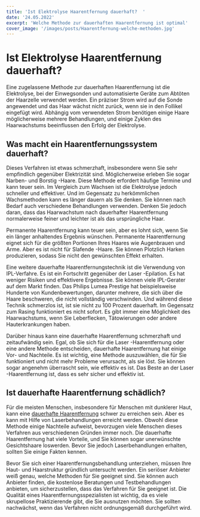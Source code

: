```yaml
---
title: 'Ist Elektrolyse Haarentfernung dauerhaft?  '
date: '24.05.2022'
excerpt: 'Welche Methode zur dauerhaften Haarentfernung ist optimal'
cover_image: '/images/posts/Haarentfernung-welche-methoden.jpg'
---
```

# Ist Elektrolyse Haarentfernung dauerhaft?

Eine zugelassene Methode zur dauerhaften Haarentfernung ist die Elektrolyse, bei der Einwegsonden und automatisierte Geräte zum Abtöten der Haarzelle verwendet werden. Ein präziser Strom wird auf die Sonde angewendet und das Haar wächst nicht zurück, wenn sie in den Follikel eingefügt wird. Abhängig vom verwendeten Strom benötigen einige Haare möglicherweise mehrere Behandlungen, und einige Zyklen des Haarwachstums beeinflussen den Erfolg der Elektrolyse. 

## Was macht ein Haarentfernungssystem dauerhaft?

Dieses Verfahren ist etwas schmerzhaft, insbesondere wenn Sie sehr empfindlich gegenüber Elektrizität sind. Möglicherweise erleben Sie sogar Narben- und Borstig -Haare. Diese Methode erfordert häufige Termine und kann teuer sein. Im Vergleich zum Wachsen ist die Elektrolyse jedoch schneller und effektiver. Und im Gegensatz zu herkömmlichen Wachsmethoden kann es länger dauern als Sie denken. Sie können nach Bedarf auch verschiedene Behandlungen verwenden. Denken Sie jedoch daran, dass das Haarwachstum nach dauerhafter Haarentfernung normalerweise feiner und leichter ist als das ursprüngliche Haar.

Permanente Haarentfernung kann teuer sein, aber es lohnt sich, wenn Sie ein länger anhaltendes Ergebnis wünschen. Permanente Haarentfernung eignet sich für die größten Portionen Ihres Haares wie Augenbrauen und Arme. Aber es ist nicht für Slafende -Haare. Sie können Plotzlich Harken produzieren, sodass Sie nicht den gewünschten Effekt erhalten.

Eine weitere dauerhafte Haarentfernungstechnik ist die Verwendung von IPL-Verfahre. Es ist ein Fortschritt gegenüber der Laser -Epilation. Es hat weniger Risiken und effektivere Ergebnisse. Sie können viele IPL-Gerater auf dem Markt finden. Das Philips Lumea Prestige hat beispielsweise Hunderte von Kundenbewertungen, darunter mehrere, die sich über die Haare beschweren, die nicht vollständig verschwinden. Und während diese Technik schmerzlos ist, ist sie nicht zu 100 Prozent dauerhaft. Im Gegensatz zum Rasing funktioniert es nicht sofort. Es gibt immer eine Möglichkeit des Haarwachstums, wenn Sie Leberflecken, Tätowierungen oder andere Hauterkrankungen haben.

Darüber hinaus kann eine dauerhafte Haarentfernung schmerzhaft und zeitaufwändig sein. Egal, ob Sie sich für die Laser -Haarentfernung oder eine andere Methode entscheiden, dauerhafte Haarentfernung hat einige Vor- und Nachteile. Es ist wichtig, eine Methode auszuwählen, die für Sie funktioniert und nicht mehr Probleme verursacht, als sie löst. Sie können sogar angenehm überrascht sein, wie effektiv es ist. Das Beste an der Laser -Haarentfernung ist, dass es sehr sicher und effektiv ist.

## Ist dauerhafte Haarentfernung schädlich?

Für die meisten Menschen, insbesondere für Menschen mit dunklerer Haut, kann eine [dauerhafte Haarentfernung](https://www.cleanskin.de/haarentfernung-muenchen/)  schwer zu erreichen sein. Aber es kann mit Hilfe von Laserbehandlungen erreicht werden. Obwohl diese Methode einige Nachteile aufweist, bevorzugen viele Menschen dieses Verfahren aus verschiedenen Gründen immer noch. Die dauerhafte Haarentfernung hat viele Vorteile, und Sie können sogar unerwünschte Gesichtshaare loswerden. Bevor Sie jedoch Laserbehandlungen erhalten, sollten Sie einige Fakten kennen.

Bevor Sie sich einer Haarentfernungsbehandlung unterziehen, müssen Ihre Haut- und Haarstruktur gründlich untersucht werden.  Ein seriöser Anbieter weiß genau, welche Methoden für Sie geeignet sind. Sie können auch Anbieter finden, die kostenlose Beratungen und Testbehandlungen anbieten, um sicherzustellen, dass das Verfahren für Sie geeignet ist. Die Qualität eines Haarentfernungsspezialisten ist wichtig, da es viele skrupellose Praktizierende gibt, die Sie ausnutzen möchten. Sie sollten nachwächst, wenn das Verfahren nicht ordnungsgemäß durchgeführt wird.
